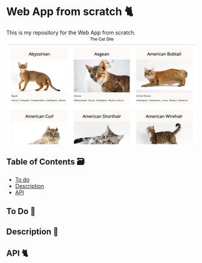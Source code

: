 # Web App from scratch 🐈

This is my repository for the Web App from scratch.
![Screenshot](week1/public/img/screenshotFrontPage.png)

## Table of Contents 🗃
* [To do](#to-do-)
* [Description](#description-)
* [API](#API)

## To Do 📌


## Description 📝


## API 🐈

